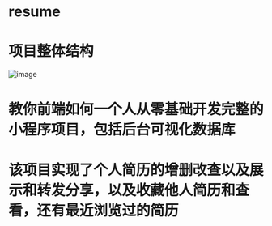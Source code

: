 # resume
# 项目整体结构
![image](https://github.com/susuGirl/resume/blob/master/images/projectStructure.png)
# 教你前端如何一个人从零基础开发完整的小程序项目，包括后台可视化数据库
# 该项目实现了个人简历的增删改查以及展示和转发分享，以及收藏他人简历和查看，还有最近浏览过的简历
